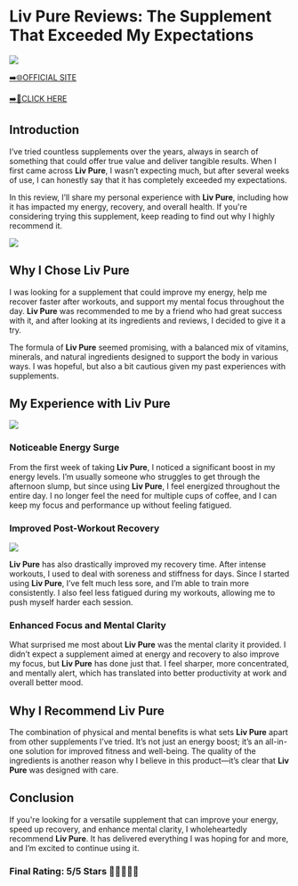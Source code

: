 # **Liv Pure Reviews**: The Supplement That Exceeded My Expectations

[![](https://static.vecteezy.com/system/resources/thumbnails/019/896/014/small/buy-now-gradient-button-with-cart-symbol-buy-now-illustration-png.png)](https://edetoop.top/lander/sugarpreland-1/livpur.html) 

[➡️🌐OFFICIAL SITE](https://edetoop.top/lander/sugarpreland-1/livpur.html) 

[➡️🔗CLICK HERE](https://edetoop.top/lander/sugarpreland-1/livpur.html) 


## Introduction

I’ve tried countless supplements over the years, always in search of something that could offer true value and deliver tangible results. When I first came across **Liv Pure**, I wasn’t expecting much, but after several weeks of use, I can honestly say that it has completely exceeded my expectations.

In this review, I’ll share my personal experience with **Liv Pure**, including how it has impacted my energy, recovery, and overall health. If you're considering trying this supplement, keep reading to find out why I highly recommend it.

[![](https://wallpapers.com/images/hd/red-order-now-button-udg4jcj4arvn8b0n-2.png)](https://edetoop.top/lander/sugarpreland-1/livpur.html)  

## Why I Chose **Liv Pure**

I was looking for a supplement that could improve my energy, help me recover faster after workouts, and support my mental focus throughout the day. **Liv Pure** was recommended to me by a friend who had great success with it, and after looking at its ingredients and reviews, I decided to give it a try.

The formula of **Liv Pure** seemed promising, with a balanced mix of vitamins, minerals, and natural ingredients designed to support the body in various ways. I was hopeful, but also a bit cautious given my past experiences with supplements.

## My Experience with **Liv Pure**

[![](https://static.vecteezy.com/system/resources/thumbnails/019/896/014/small/buy-now-gradient-button-with-cart-symbol-buy-now-illustration-png.png)](https://edetoop.top/lander/sugarpreland-1/livpur.html)

### Noticeable Energy Surge

From the first week of taking **Liv Pure**, I noticed a significant boost in my energy levels. I’m usually someone who struggles to get through the afternoon slump, but since using **Liv Pure**, I feel energized throughout the entire day. I no longer feel the need for multiple cups of coffee, and I can keep my focus and performance up without feeling fatigued.

### Improved Post-Workout Recovery

[![](https://wallpapers.com/images/hd/red-order-now-button-udg4jcj4arvn8b0n-2.png)](https://edetoop.top/lander/sugarpreland-1/livpur.html)  

**Liv Pure** has also drastically improved my recovery time. After intense workouts, I used to deal with soreness and stiffness for days. Since I started using **Liv Pure**, I’ve felt much less sore, and I’m able to train more consistently. I also feel less fatigued during my workouts, allowing me to push myself harder each session.

### Enhanced Focus and Mental Clarity

What surprised me most about **Liv Pure** was the mental clarity it provided. I didn’t expect a supplement aimed at energy and recovery to also improve my focus, but **Liv Pure** has done just that. I feel sharper, more concentrated, and mentally alert, which has translated into better productivity at work and overall better mood.

## Why I Recommend **Liv Pure**

The combination of physical and mental benefits is what sets **Liv Pure** apart from other supplements I’ve tried. It’s not just an energy boost; it’s an all-in-one solution for improved fitness and well-being. The quality of the ingredients is another reason why I believe in this product—it’s clear that **Liv Pure** was designed with care.

## Conclusion

If you're looking for a versatile supplement that can improve your energy, speed up recovery, and enhance mental clarity, I wholeheartedly recommend **Liv Pure**. It has delivered everything I was hoping for and more, and I’m excited to continue using it.

### Final Rating: 5/5 Stars 🌟🌟🌟🌟🌟
